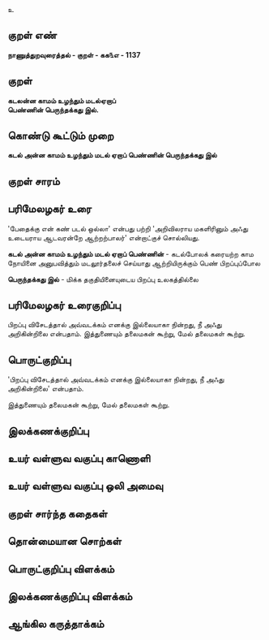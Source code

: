 உ

## குறள் எண் 

**நாணுத்துறவுரைத்தல் - குறள் - கக௩எ - 1137**

## குறள் 

**கடலன்ன காமம் உழந்தும் மடல்ஏறாப்  
பெண்ணின் பெருந்தக்கது இல்.**

## கொண்டு கூட்டும் முறை

**கடல் அன்ன காமம் உழந்தும் மடல் ஏறாப் பெண்ணின் பெருந்தக்கது இல்**

## குறள் சாரம் 


## பரிமேலழகர் உரை

'பேதைக்கு என் கண் படல் ஒல்லா' என்பது பற்றி 'அறிவிலராய மகளிரினும் அஃது உடையராய ஆடவரன்றே ஆற்றற்பாலர்' என்றாட்குச் சொல்லியது.

**கடல் அன்ன காமம் உழந்தும் மடல் ஏறாப் பெண்ணின்** - கடல்போலக் கரையற்ற காம நோயினை அனுபவித்தும் மடலூர்தலைச் செய்யாது ஆற்றியிருக்கும் பெண் பிறப்புப்போல 

**பெருந்தக்கது இல்** - மிக்க தகுதியினையுடைய பிறப்பு உலகத்தில்லை

## பரிமேலழகர் உரைகுறிப்பு   

பிறப்பு விசேடத்தால் அவ்வடக்கம் எனக்கு இல்லையாகா நின்றது, நீ அஃது அறிகின்றிலை என்பதாம். இத்துணையும் தலைமகன் கூற்று, மேல் தலைமகள் கூற்று.

## பொருட்குறிப்பு 

'பிறப்பு விசேடத்தால் அவ்வடக்கம் எனக்கு இல்லையாகா நின்றது, நீ அஃது அறிகின்றிலை' என்பதாம். 

இத்துணையும் தலைமகன் கூற்று, மேல் தலைமகள் கூற்று.

## இலக்கணக்குறிப்பு  


## உயர் வள்ளுவ வகுப்பு காணொளி


## உயர் வள்ளுவ வகுப்பு ஒலி அமைவு 

 
## குறள் சார்ந்த கதைகள் 


## தொன்மையான சொற்கள்


## பொருட்குறிப்பு விளக்கம்


## இலக்கணக்குறிப்பு விளக்கம்


## ஆங்கில கருத்தாக்கம் 


